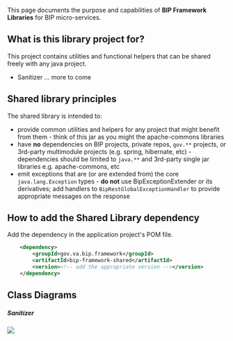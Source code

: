 This page documents the purpose and capabilities of **BIP Framework Libraries** for BIP micro-services.

## What is this library project for? ##

This project contains utilities and functional helpers that can be shared freely with any java project. 
* Sanitizer
... more to come


## Shared library principles
The shared library is intended to:
* provide common utilities and helpers for any project that might benefit from them - think of this jar as you might the apache-commons libraries
* have **no** dependencies on BIP projects, private repos, `gov.**` projects, or 3rd-party multimodule projects (e.g. spring, hibernate, etc) - dependencies should be limited to `java.**` and 3rd-party single jar libraries e.g. apache-commons, etc
* emit exceptions that are (or are extended from) the core `java.lang.Exception` types - **do not** use BipExceptionExtender or its derivatives; add handlers to `BipRestGlobalExceptionHandler` to provide appropriate messages on the response

## How to add the Shared Library dependency
Add the dependency in the application project's POM file.

```xml
    <dependency>
        <groupId>gov.va.bip.framework</groupId>
        <artifactId>bip-framework-shared</artifactId>
        <version><!-- add the appropriate version --></version>
    </dependency>
```

## Class Diagrams
##### Sanitizer
<img src="/images/bip.framework.shared.sanitize.png">